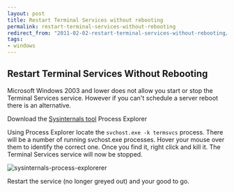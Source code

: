 ```yaml
---
layout: post
title: Restart Terminal Services without rebooting
permalink: restart-terminal-services-without-rebooting
redirect_from: "2011-02-02-restart-terminal-services-without-rebooting/"
tags:
- windows
---
```


## Restart Terminal Services Without Rebooting
Microsoft Windows 2003 and lower does not allow you start or stop the Terminal Services service. However if you can't schedule a server reboot there is an alternative.

Download the [Sysinternals tool](http://technet.microsoft.com/en-us/sysinternals) Process Explorer  

Using Process Explorer locate the `svchost.exe -k termsvcs` process. There will be a number of running svchost.exe processes. Hover your mouse over them to identify the correct one. Once you find it, right click and kill it. The Terminal Services service will now be stopped.

![sysinternals-process-explorerer](/assets/img/sysinternals-process-explorerer.jpg)

Restart the service (no longer greyed out) and your good to go.
